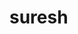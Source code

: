 # suresh
 <html>
<head>
<title>sureshmannem</title>
</head>
<body>
    <style>
        .sectionpart{

            text-align: center;
            color: blue;
            float: left;
        }
        .sectionpart1{
            float: left;
            color: orangered;
            

        }
        .h2{
            color: orchid;
        }
    </style>
    <div class="sectionpart">
    <h1>Suresh Mannem Welcomes you</h1>
    <div class="sectionpart1">
    <h2 style="color: brown;">Hii This is suresh mannem </h2>
    <h2 style="color:green;">Iam so excited about this</h2>
    <h2 style="color: blueviolet;">This is my first web application</h2>
    <h2 style="color: darkgoldenrod;">Iam learning html tags</h2>
    <h3 style="color: deeppink;">This is div of imagepart</h3>
    </div>
    <div class="imagepart">
        <img src="C:\Users\suresh\Pictures\Saved Pictures/muniba.jpg">
    </div>
    <h1 style="color: indigo;">HERE IS THE MY NESTED LINK</h1>
    <div class="linkspart">
       <h1> <a href="clickhere.html">clickhere</a></h1>
    
    </div>
</body>
</html>
  C:\Users\suresh\Desktop\Movies
